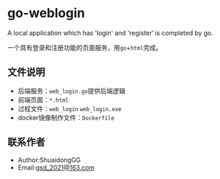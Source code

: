 # go-weblogin
A local application which has 'login' and 'register‘ is completed by go.

一个具有登录和注册功能的页面服务，用`go`+`html`完成。

## 文件说明
- 后端服务：`web_login.go`提供后端逻辑
- 前端页面：`*.html`
- 过程文件：`web_login` `web_login.exe`
- docker镜像制作文件：`Dockerfile`

## 联系作者
- Author:ShuaidongGG
- Email:<gsd_2021@163.com>
